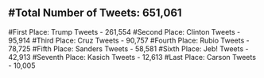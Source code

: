 #Total Number of Tweets: 651,061 
---
#First Place: Trump Tweets - 261,554
#Second Place: Clinton Tweets - 95,914
#Third Place: Cruz Tweets - 90,757
#Fourth Place: Rubio Tweets - 78,725
#Fifth Place: Sanders Tweets - 58,581
#Sixth Place: Jeb! Tweets - 42,913
#Seventh Place: Kasich Tweets - 12,613
#Last Place: Carson Tweets - 10,005
